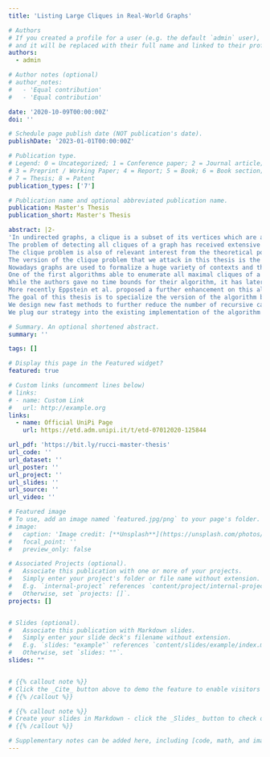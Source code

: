 ```yaml
---
title: 'Listing Large Cliques in Real-World Graphs'

# Authors
# If you created a profile for a user (e.g. the default `admin` user), write the username (folder name) here
# and it will be replaced with their full name and linked to their profile.
authors:
  - admin

# Author notes (optional)
# author_notes:
#   - 'Equal contribution'
#   - 'Equal contribution'

date: '2020-10-09T00:00:00Z'
doi: ''

# Schedule page publish date (NOT publication's date).
publishDate: '2023-01-01T00:00:00Z'

# Publication type.
# Legend: 0 = Uncategorized; 1 = Conference paper; 2 = Journal article;
# 3 = Preprint / Working Paper; 4 = Report; 5 = Book; 6 = Book section;
# 7 = Thesis; 8 = Patent
publication_types: ['7']

# Publication name and optional abbreviated publication name.
publication: Master's Thesis
publication_short: Master's Thesis

abstract: |2- 
'In undirected graphs, a clique is a subset of its vertices which are all pairwise connected.
The problem of detecting all cliques of a graph has received extensive study due to its various fields of applications, ranging from detecting social communities, through the development of integrated circuits, to extracting information from protein interactions and even detecting communities of dolphins in the ocean.
The clique problem is also of relevant interest from the theoretical point of view, since it is one of the first 21 problems to be classified as NP-Complete by Karp in 1972. For these reasons many different strategies were adopted throughout the years to solve it as fast as possible, including heuristics and approximation algorithms.
The version of the clique problem that we attack in this thesis is the enumerative one, as we want to list and count every inclusion-maximal clique found in large graphs.
Nowadays graphs are used to formalize a huge variety of contexts and their size is growing at a fast pace, thus the need to design faster algorithms that are capable to process them in a reasonable amount of time.
One of the first algorithms able to enumerate all maximal cliques of a graph was that by Bron and Kerbosch, a recursive backtracking algorithm which performs a depth first visit of the search tree that it explores, adding one vertex at a time to the clique being formed.
While the authors gave no time bounds for their algorithm, it has later been proven that with a particular strategy for pruning, it achieves O(3^(|V|/3)) time, which is worst-case optimal.
More recently Eppstein et al. proposed a further enhancement on this algorithm, making it fixed-parameter tractable and very fast in practice by exploiting a particular ordering of the vertices.
The goal of this thesis is to specialize the version of the algorithm by Eppstein et al. to find cliques of at least k vertices, motivated by the fact that larger cliques often carry more significant information about communities rather than the small ones.
We design new fast methods to further reduce the number of recursive calls made by the algorithm, practically expanding the pool of affordable graphs to process.
We plug our strategy into the existing implementation of the algorithm by D. Strash and we do extensive testing both on real and randomly generated datasets with different properties to show its practical efficiency with respect to Eppstein's starting algorithm, and how this relates to the structure of the graphs.'

# Summary. An optional shortened abstract.
summary: ''

tags: []

# Display this page in the Featured widget?
featured: true

# Custom links (uncomment lines below)
# links:
# - name: Custom Link
#   url: http://example.org
links:
  - name: Official UniPi Page
    url: https://etd.adm.unipi.it/t/etd-07012020-125844

url_pdf: 'https://bit.ly/rucci-master-thesis'
url_code: ''
url_dataset: ''
url_poster: ''
url_project: ''
url_slides: ''
url_source: ''
url_video: ''

# Featured image
# To use, add an image named `featured.jpg/png` to your page's folder.
# image:
#   caption: 'Image credit: [**Unsplash**](https://unsplash.com/photos/pLCdAaMFLTE)'
#   focal_point: ''
#   preview_only: false

# Associated Projects (optional).
#   Associate this publication with one or more of your projects.
#   Simply enter your project's folder or file name without extension.
#   E.g. `internal-project` references `content/project/internal-project/index.md`.
#   Otherwise, set `projects: []`.
projects: []


# Slides (optional).
#   Associate this publication with Markdown slides.
#   Simply enter your slide deck's filename without extension.
#   E.g. `slides: "example"` references `content/slides/example/index.md`.
#   Otherwise, set `slides: ""`.
slides: ""


# {{% callout note %}}
# Click the _Cite_ button above to demo the feature to enable visitors to import publication metadata into their reference management software.
# {{% /callout %}}

# {{% callout note %}}
# Create your slides in Markdown - click the _Slides_ button to check out the example.
# {{% /callout %}}

# Supplementary notes can be added here, including [code, math, and images](https://wowchemy.com/docs/writing-markdown-latex/).
---
```

